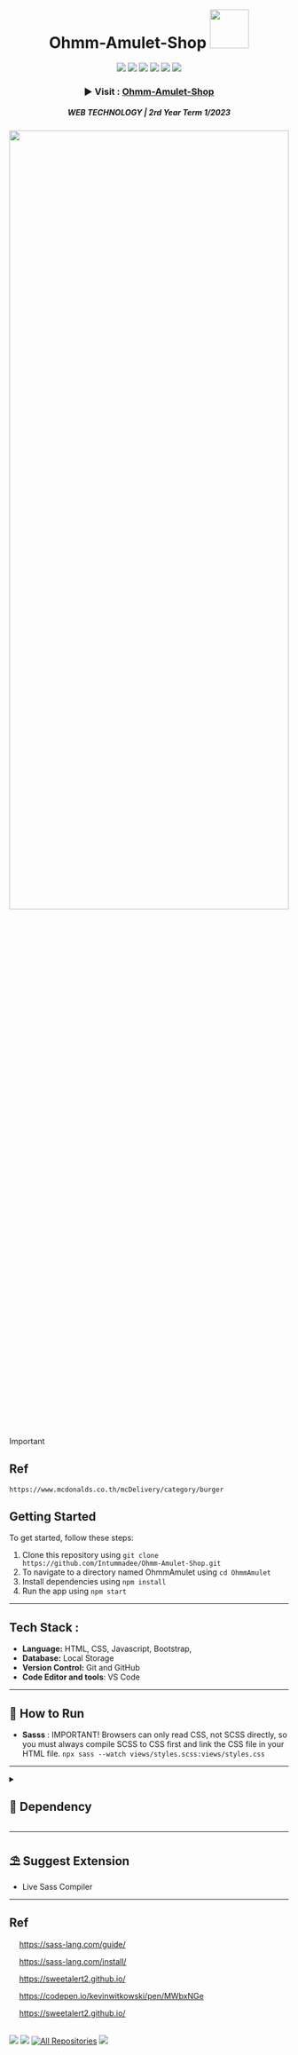 
 
<div align="center">
 <h1>Ohmm-Amulet-Shop <img src="https://i.pinimg.com/originals/6e/1d/1d/6e1d1d7944fa36e6079a644eab4dbc47.gif" width="70px">
 </h1>
<a href="https://github.com/Ileriayo/markdown-badges"><img src="https://img.shields.io/badge/html5-%23E34F26.svg?style=for-the-badge&logo=html5&logoColor=white" /></a>
<a href="https://github.com/Ileriayo/markdown-badges"><img src="https://img.shields.io/badge/javascript-%23323330.svg?style=for-the-badge&logo=javascript&logoColor=%23F7DF1E" /></a>
<a href="https://github.com/Ileriayo/markdown-badges"><img src="https://img.shields.io/badge/css3-%231572B6.svg?style=for-the-badge&logo=css3&logoColor=white" /></a>
<a href="https://github.com/Ileriayo/markdown-badges"><img src="https://img.shields.io/badge/SASS-hotpink.svg?style=for-the-badge&logo=SASS&logoColor=white" /></a>
<a href="https://github.com/Ileriayo/markdown-badges"><img src="https://img.shields.io/badge/netlify-%23000000.svg?style=for-the-badge&logo=netlify&logoColor=#00C7B7" /></a>
<a href="https://github.com/Ileriayo/markdown-badges"><img src="https://img.shields.io/badge/bootstrap-%238511FA.svg?style=for-the-badge&logo=bootstrap&logoColor=white" /></a>
 <h3>▶ Visit : <a href="https://ohmm-amulet-shop.netlify.app/" target="_blank">Ohmm-Amulet-Shop</a> </h3>
 <h5> WEB TECHNOLOGY | 2rd Year Term 1/2023 </h5>
</div>

<img width="100%" height="60%" src="https://github.com/Intummadee/Ohmm-Amulet-Shop/blob/main/OhmmAmulet/src/imageHomePage.png?raw=true">

> [!IMPORTANT]
> ## Ref 
> ```https://www.mcdonalds.co.th/mcDelivery/category/burger```

## Getting Started
To get started, follow these steps:
1. Clone this repository using `git clone https://github.com/Intummadee/Ohmm-Amulet-Shop.git`
2. To navigate to a directory named OhmmAmulet using `cd OhmmAmulet`
3. Install dependencies using `npm install`
4. Run the app using `npm start`

---

## Tech Stack :
- **Language:** HTML, CSS, Javascript, Bootstrap,  
- **Database:** Local Storage
- **Version Control:** Git and GitHub
- **Code Editor and tools**: VS Code

---

## 🍁 How to Run
- **Sasss** : IMPORTANT! Browsers can only read CSS, not SCSS directly, so you must always compile SCSS to CSS first and link the CSS file in your HTML file.
```npx sass --watch views/styles.scss:views/styles.css```

---

<details> 
  <summary><h2> 🍹 Dependency </h2></summary> 
  <h3>Sass package</h3>
  <ul>
   <li> <b><i>npm install -g sass</i></b> : installs the sass package globally on your system</li>
   <li> <b><i>npm install --save-dev sass</i></b> :  installs the sass package as a development dependency within the current project.</li>
  </ul>

</details>

---

## ⛱ Suggest Extension 
- Live Sass Compiler

---

## Ref
&emsp; https://sass-lang.com/guide/

&emsp; https://sass-lang.com/install/

&emsp; https://sweetalert2.github.io/

&emsp; https://codepen.io/kevinwitkowski/pen/MWbxNGe

&emsp; https://sweetalert2.github.io/


<br>
<div> 
 <a href="https://www.linkedin.com/in/intummadee-maliyam-800856226/" target="_blank"><img src="https://img.shields.io/badge/-LinkedIn-%230077B5?style=for-the-badge&logo=linkedin&logoColor=white" target="_blank"></a>
 <a href = "mailto:intummadee@gmail.com"><img src="https://img.shields.io/badge/-Gmail-%23333?style=for-the-badge&logo=gmail&logoColor=white" target="_blank"></a>
 <a href="https://github.com/Intummadee?tab=repositories" target="_blank"><img alt="All Repositories" title="All Repositories" src="https://img.shields.io/badge/-All%20Repos-2962FF?style=for-the-badge&logo=koding&logoColor=white"/></a>
 <a href = "https://discordapp.com/users/802492085419769856"><img src="https://img.shields.io/badge/Discord-5865F2?style=for-the-badge&logo=discord&logoColor=white" target="_blank"></a>
</div>
